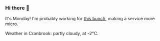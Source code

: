 ### Hi there :wave:

It's Monday! I'm probably working for [this bunch](https://github.com/kohofinancial), making a service more micro.

Weather in Cranbrook: partly cloudy, at -2°C.
